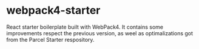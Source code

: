 # webpack4-starter
React starter boilerplate built with WebPack4. It contains some improvements respect the previous version, as weel as optimalizations got from the Parcel Starter respository.
